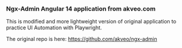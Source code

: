 ### Ngx-Admin Angular 14 application from akveo.com

This is modified and more lightweight version of original application to practice UI Automation with Playwright.

The original repo is here: https://github.com/akveo/ngx-admin

<!-- 
Step by step
npm install

npm init playwright@latest
.. to prepare test section

npm start 
.. to start server for testing
 -->